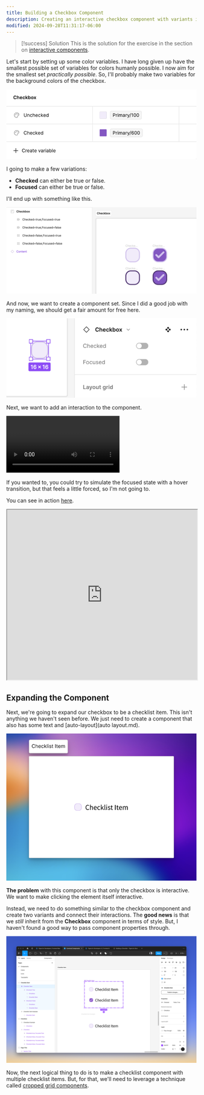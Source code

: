 ```yaml
---
title: Building a Checkbox Component
description: Creating an interactive checkbox component with variants in Figma.
modified: 2024-09-28T11:31:17-06:00
---
```


> [!success] Solution
> This is the solution for the exercise in the section on [interactive components](interactive-components.md).

Let's start by setting up some color variables. I have long given up have the smallest possible set of variables for colors humanly possible. I now aim for the smallest set _practically possible_. So, I'll probably make two variables for the background colors of the checkbox.

![New variables for the checkbox background](assets/figma-checkbox-background-variables.png)

I going to make a few variations:

- **Checked** can either be true or false.
- **Focused** can either be true or false.

I'll end up with something like this.

![Checkbox states](assets/figma-checkboxes-raw.png)

And now, we want to create a component set. Since I did a good job with my naming, we should get a fair amount for free here.

![Checkbox component variants in Figma](assets/figma-checkbox-component-variants.png)

Next, we want to add an interaction to the component.

![Adding an interaction to the checkbox component](assets/figma-add-interaction.mp4)

If you wanted to, you could try to simulate the focused state with a hover transition, but that feels a little forced, so I'm not going to.

You can see in action [here](https://www.figma.com/proto/k2WU0bJ53LG4Kl6hoBCITR/Curricula-Components?page-id=0%3A1&type=design&node-id=22-1009&viewport=-5532%2C-4146%2C5.6&t=AyXsLsPZMzFZrDNN-1&scaling=min-zoom&mode=design).

<iframe width="100%" height="450" title="Figma Checkbox Component" src="https://www.figma.com/embed?embed_host=share&url=https%3A%2F%2Fwww.figma.com%2Fproto%2Fk2WU0bJ53LG4Kl6hoBCITR%2FCurricula-Components%3Fpage-id%3D0%253A1%26type%3Ddesign%26node-id%3D22-1009%26viewport%3D-5532%252C-4146%252C5.6%26t%3DAyXsLsPZMzFZrDNN-1%26scaling%3Dmin-zoom%26mode%3Ddesign" allowfullscreen></iframe>

## Expanding the Component

Next, we're going to expand our checkbox to be a checklist item. This isn't anything we haven't seen before. We just need to create a component that also has some text and [auto-layout](auto layout.md).

![The checklist item component](assets/figma-checklist-item.png)

**The problem** with this component is that only the checkbox is interactive. We want to make clicking the element itself interactive.

Instead, we need to do something similar to the checkbox component and create two variants and connect their interactions. The **good news** is that we _still_ inherit from the **Checkbox** component in terms of style. But, I haven't found a good way to pass component properties through.

![Variants of the checklist item component](assets/figma-checklist-item-variants.png)

Now, the next logical thing to do is to make a checklist component with multiple checklist items. But, for that, we'll need to leverage a technique called [cropped grid components](cropped-grid-components.md).
